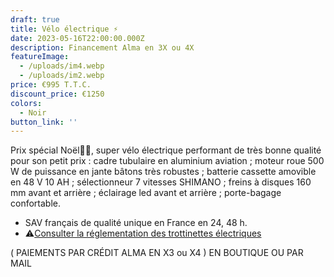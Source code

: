 ```yaml
---
draft: true
title: Vélo électrique ⚡️
date: 2023-05-16T22:00:00.000Z
description: Financement Alma en 3X ou 4X
featureImage:
  - /uploads/im4.webp
  - /uploads/im2.webp
price: €995 T.T.C.
discount_price: €1250
colors:
  - Noir
button_link: ''
---
```


Prix spécial Noël🎁🎄, super vélo électrique performant de très bonne qualité pour son petit prix : cadre tubulaire en aluminium aviation ; moteur roue 500 W de puissance en jante bâtons très robustes ; batterie cassette amovible en 48 V 10 AH ; sélectionneur 7 vitesses SHIMANO ; freins à disques 160 mm avant et arrière ; éclairage led avant et arrière ; porte-bagage confortable.

* SAV français de qualité unique en France en 24, 48 h.
* ⚠️[Consulter la réglementation des trottinettes électriques](https://xtrem-electra.com/uploads/reglementation.pdf)

( PAIEMENTS PAR CRÉDIT ALMA EN X3 ou X4 ) EN BOUTIQUE OU PAR MAIL
